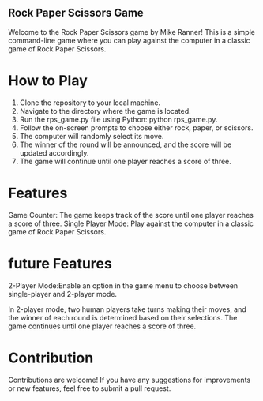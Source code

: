## Rock Paper Scissors Game

Welcome to the Rock Paper Scissors game by Mike Ranner! This is a simple command-line game where you can play against the computer in a classic game of Rock Paper Scissors.

# How to Play
1. Clone the repository to your local machine.
2. Navigate to the directory where the game is located.
3. Run the rps_game.py file using Python: python rps_game.py.
4. Follow the on-screen prompts to choose either rock, paper, or scissors.
5. The computer will randomly select its move.
6. The winner of the round will be announced, and the score will be updated accordingly.
7. The game will continue until one player reaches a score of three.

# Features

Game Counter: The game keeps track of the score until one player reaches a score of three.
Single Player Mode: Play against the computer in a classic game of Rock Paper Scissors.

# future Features

2-Player Mode:Enable an option in the game menu to choose between single-player and 2-player mode.

In 2-player mode, two human players take turns making their moves, and the winner of each round is determined based on their selections.
The game continues until one player reaches a score of three.

# Contribution

Contributions are welcome! If you have any suggestions for improvements or new features, feel free to submit a pull request.
